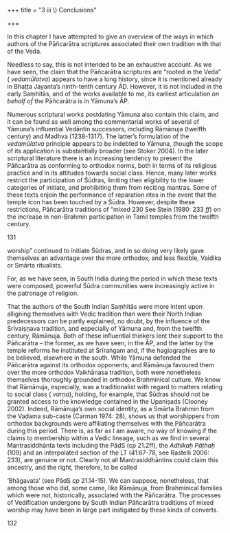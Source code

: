 +++
title = "3 iii \\) Conclusions"

+++

In this chapter I have attempted to give an overview of the ways in which authors of the Pāñcarātra scriptures associated their own tradition with that of the Veda. 

Needless to say, this is not intended to be an exhaustive account. As we have seen, the claim that the Pāñcarātra scriptures are “rooted in the Veda” \( *vedamūlatva*\) appears to have a long history, since it is mentioned already in Bhaṭṭa Jayanta’s ninth-tenth century ĀḌ. However, it is not included in the early Saṃhitās, and of the works available to me, its earliest articulation *on behalf of* the Pāñcarātra is in Yāmuna’s ĀP. 

Numerous scriptural works postdating Yāmuna also contain this claim, and it can be found as well among the commentarial works of several of Yāmuna’s influential Vedāntin successors, including Rāmānuja \(twelfth century\) and Madhva \(1238-1317\). The latter’s formulation of the *vedamūlatva* principle appears to be indebted to Yāmuna, though the scope of its application is substantially broader \(see Stoker 2004\). In the later scriptural literature there is an increasing tendency to present the Pāñcarātra as conforming to orthodox norms, both in terms of its religious practice and in its attitudes towards social class. Hence, many later works restrict the participation of Śūdras, limiting their eligibility to the lower categories of initiate, and prohibiting them from reciting mantras. Some of these texts enjoin the performance of reparation rites in the event that the temple icon has been touched by a Śūdra. However, despite these restrictions, Pāñcarātra traditions of “mixed 230 See Stein \(1980: 233 *ff*\) on the increase in non-Brahmin participation in Tamil temples from the twelfth century. 

131 

worship” continued to initiate Śūdras, and in so doing very likely gave themselves an advantage over the more orthodox, and less flexible, Vaidika or Smārta ritualists. 

For, as we have seen, in South India during the period in which these texts were composed, powerful Śūdra communities were increasingly active in the patronage of religion. 

That the authors of the South Indian Saṃhitās were more intent upon alligning themselves with Vedic tradition than were their North Indian predecessors can be partly explained, no doubt, by the influence of the Śrīvaiṣṇava tradition, and especially of Yāmuna and, from the twelfth century, Rāmānuja. Both of these influential thinkers lent their support to the Pāñcarātra – the former, as we have seen, in the ĀP, and the latter by the temple reforms he instituted at Śrīraṅgam and, if the hagiographies are to be believed, elsewhere in the south. While Yāmuna defended the Pāñcarātra against its orthodox opponents, and Rāmānuja favoured them over the more orthodox Vaikhānasa tradition, both were nonetheless themselves thoroughly grounded in orthodox Brahminical culture. We know that Rāmānuja, especially, was a traditionalist with regard to matters relating to social class \( *varṇa*\), holding, for example, that Śūdras should not be granted access to the knowledge contained in the Upaniṣads \(Clooney 2002\). Indeed, Rāmānuja’s own social identity, as a Smārta Brahmin from the Vaḍama sub-caste \(Carman 1974: 28\), shows us that worshippers from orthodox backgrounds were affiliating themselves with the Pāñcarātra during this period. There is, as far as I am aware, no way of knowing if the claims to membership within a Vedic lineage, such as we find in several Mantrasiddhānta texts including the PādS \(cp 21.2ff\), the *Adhikaḥ Pāṭhaḥ* \(109\) and an interpolated section of the LT \(41.67-78, see Rastelli 2006: 233\), are genuine or not. Clearly not all Mantrasiddhāntins could claim this ancestry, and the right, therefore, to be called 

‘Bhāgavata’ \(see PādS *cp* 21.14-15\). We can suppose, nonetheless, that among those who did, some came, like Rāmānuja, from Brahminical families which were not, historically, associated with the Pāñcarātra. The processes of Vedification undergone by South Indian Pāñcarātra traditions of mixed worship may have been in large part instigated by these kinds of converts. 

132 